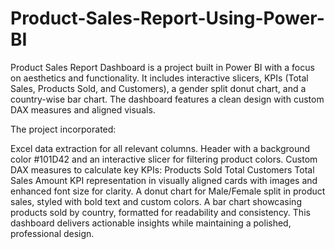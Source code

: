 # Product-Sales-Report-Using-Power-BI
Product Sales Report Dashboard is a project built in Power BI with a focus on aesthetics and functionality. It includes interactive slicers, KPIs (Total Sales, Products Sold, and Customers), a gender split donut chart, and a country-wise bar chart. The dashboard features a clean design with custom DAX measures and aligned visuals.

The project incorporated:

Excel data extraction for all relevant columns.
Header with a background color #101D42 and an interactive slicer for filtering product colors.
Custom DAX measures to calculate key KPIs:
Products Sold
Total Customers
Total Sales Amount
KPI representation in visually aligned cards with images and enhanced font size for clarity.
A donut chart for Male/Female split in product sales, styled with bold text and custom colors.
A bar chart showcasing products sold by country, formatted for readability and consistency.
This dashboard delivers actionable insights while maintaining a polished, professional design.
